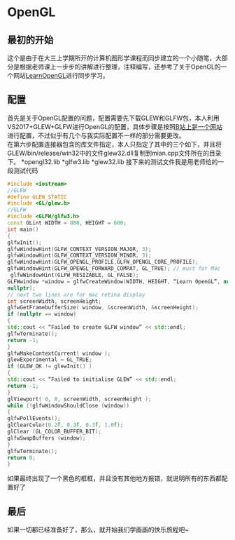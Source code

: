 # OpenGL
## 最初的开始
这个是由于在大三上学期所开的计算机图形学课程而同步建立的一个小随笔，大部分是根据老师课上一步步的讲解进行整理，注释编写，还参考了关于OpenGL的一个网站[LearnOpenGL](https://learnopengl-cn.readthedocs.io/zh/latest/01%20Getting%20started/04%20Hello%20Triangle/)进行同步学习。<br>
## 配置
首先是关于OpenGL配置的问题，配置需要先下载GLEW和GLFW包，本人利用VS2017+GLEW+GLFW进行OpenGL的配置，具体步骤是按照[B站上是一个网站](https://www.bilibili.com/read/cv183332)进行配置，不过似乎有几个与我实际配置不一样的部分需要更改。<br>
在第六步配置连接器包含的库文件指定，本人只指定了其中的三个如下，并且将GLEW/bin/release/win32中的文件glew32.dll复制到mian.cpp文件所在的目录下。
*opengl32.lib
*glfw3.lib
*glew32.lib
接下来的测试文件我是用老师给的一段测试代码
```cpp
#include <iostream>
//GLEW
#define GLEW_STATIC
#include <GL/glew.h>
//GLFW
#include <GLFW/glfw3.h>
const GLint WIDTH = 800, HEIGHT = 600;
int main()
{
glfwInit();
glfwWindowHint(GLFW_CONTEXT_VERSION_MAJOR, 3);
glfwWindowHint(GLFW_CONTEXT_VERSION_MINOR, 3);
glfwWindowHint(GLFW_OPENGL_PROFILE,GLFW_OPENGL_CORE_PROFILE);
glfwWindowHint(GLFW_OPENGL_FORWARD_COMPAT, GL_TRUE); // must for Mac
 glfwWindowHint(GLFW_RESIZABLE, GL_FALSE);
GLFWwindow *window = glfwCreateWindow(WIDTH, HEIGHT, “Learn OpenGL”, nullptr,
nullptr);
// next two lines are for mac retina display
int screenWidth, screenHeight;
glfwGetFramebufferSize( window, &screenWidth, &screenHeight);
if (nullptr == window)
{
std::cout << “Failed to create GLFW window” << std::endl;
glfwTerminate();
return -1;
}
glfwMakeContextCurrent( window );
glewExperimental = GL_TRUE;
if (GLEW_OK != glewInit() )
{
std::cout << “Failed to initialise GLEW” << std::endl;
return -1;
}
glViewport( 0, 0, screenWidth, screenHeight );
while (!glfwWindowShouldClose (window))
{
glfwPollEvents();
glClearColor(0.2f, 0.3f, 0.3f, 1.0f);
glClear (GL_COLOR_BUFFER_BIT);
glfwSwapBuffers (window);
}
glfwTerminate();
return 0;
}
```
如果最终出现了一个黑色的框框，并且没有其他地方报错，就说明所有的东西都配置好了
## 最后
如果一切都已经准备好了，那么，就开始我们学画画的快乐旅程吧~
